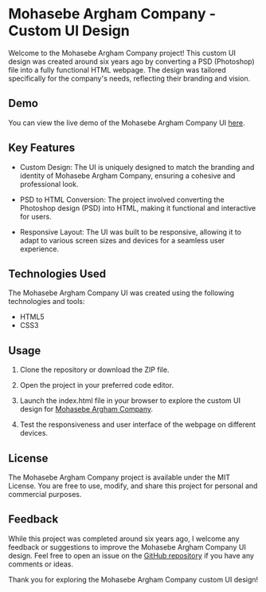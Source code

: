 # Mohasebe Argham Company - Custom UI Design

Welcome to the Mohasebe Argham Company project! This custom UI design was created around six years ago by converting a PSD (Photoshop) file into a fully functional HTML webpage. The design was tailored specifically for the company's needs, reflecting their branding and vision.

## Demo
You can view the live demo of the Mohasebe Argham Company UI [here](https://samiraatech.github.io/mohasebe-arghaam/).

## Key Features
- Custom Design: The UI is uniquely designed to match the branding and identity of Mohasebe Argham Company, ensuring a cohesive and professional look.

- PSD to HTML Conversion: The project involved converting the Photoshop design (PSD) into HTML, making it functional and interactive for users.

- Responsive Layout: The UI was built to be responsive, allowing it to adapt to various screen sizes and devices for a seamless user experience.

## Technologies Used
The Mohasebe Argham Company UI was created using the following technologies and tools:

- HTML5
- CSS3

## Usage
1. Clone the repository or download the ZIP file.

1. Open the project in your preferred code editor.

1. Launch the index.html file in your browser to explore the custom UI design for [Mohasebe Argham Company](https://aaramiss.github.io/mohasebe-arghaam/).

1. Test the responsiveness and user interface of the webpage on different devices.

## License
The Mohasebe Argham Company project is available under the MIT License. You are free to use, modify, and share this project for personal and commercial purposes.

## Feedback
While this project was completed around six years ago, I welcome any feedback or suggestions to improve the Mohasebe Argham Company UI design. Feel free to open an issue on the [GitHub repository](https://github.com/aaramiss/mohasebe-arghaam/issues) if you have any comments or ideas.

Thank you for exploring the Mohasebe Argham Company custom UI design!
